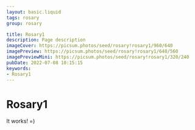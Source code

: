 ```yaml
---
layout: basic.liquid
tags: rosary
group: rosary

title: Rosary1
description: Page description
imageCover: https://picsum.photos/seed/rosary!rosary1/960/640
imagePreview: https://picsum.photos/seed/rosary!rosary1/640/560
imagePreviewMini: https://picsum.photos/seed/rosary!rosary1/320/240
pubDate: 2022-07-08 10:15:15
keywords:
- Rosary1
---
```


# Rosary1

It works! =)
